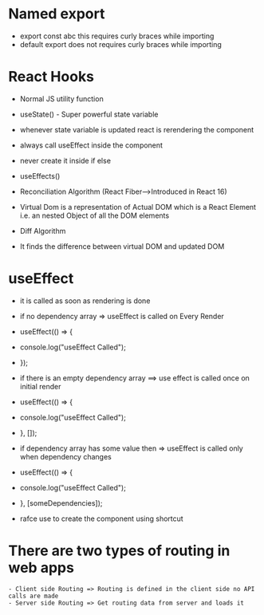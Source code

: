 # Named export

- export const abc this requires curly braces while importing
- default export does not requires curly braces while importing

# React Hooks

- Normal JS utility function

- useState() - Super powerful state variable

- whenever state variable is updated react is rerendering the component
- always call useEffect inside the component
- never create it inside if else

- useEffects()

- Reconciliation Algorithm (React Fiber-->Introduced in React 16)

- Virtual Dom is a representation of Actual DOM which is a React Element i.e. an nested Object of all the DOM elements

- Diff Algorithm
- It finds the difference between virtual DOM and updated DOM

# useEffect

- it is called as soon as rendering is done

- if no dependency array => useEffect is called on Every Render
- useEffect(() => {
- console.log("useEffect Called");
- });
- if there is an empty dependency array ==> use effect is called once on initial render
- useEffect(() => {
- console.log("useEffect Called");
- }, []);

- if dependency array has some value then => useEffect is called only when dependency changes

- useEffect(() => {
- console.log("useEffect Called");
- }, [someDependencies]);

- rafce use to create the component using shortcut

# There are two types of routing in web apps

    - Client side Routing => Routing is defined in the client side no API calls are made
    - Server side Routing => Get routing data from server and loads it
